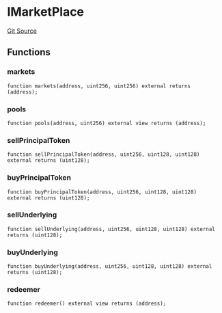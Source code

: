 # IMarketPlace
[Git Source](https://github.com/Swivel-Finance/illuminate/blob/ddf95dfbaf2df4d82b6652aff5c2effb5fee45f4/src/interfaces/IMarketPlace.sol)


## Functions
### markets


```solidity
function markets(address, uint256, uint256) external returns (address);
```

### pools


```solidity
function pools(address, uint256) external view returns (address);
```

### sellPrincipalToken


```solidity
function sellPrincipalToken(address, uint256, uint128, uint128) external returns (uint128);
```

### buyPrincipalToken


```solidity
function buyPrincipalToken(address, uint256, uint128, uint128) external returns (uint128);
```

### sellUnderlying


```solidity
function sellUnderlying(address, uint256, uint128, uint128) external returns (uint128);
```

### buyUnderlying


```solidity
function buyUnderlying(address, uint256, uint128, uint128) external returns (uint128);
```

### redeemer


```solidity
function redeemer() external view returns (address);
```

